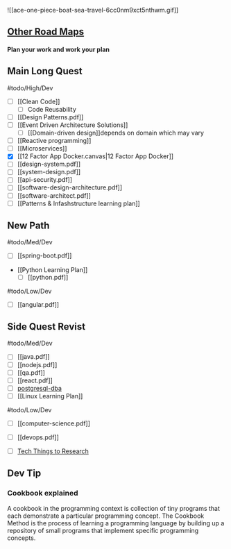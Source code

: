 ![[ace-one-piece-boat-sea-travel-6cc0nm9xct5nthwm.gif]]
## [Other Road Maps](https://roadmap.sh/)

#### Plan your work and work your plan

## Main Long Quest
#todo/High/Dev 
- [ ] [[Clean Code]]
	- [ ] Code Reusability
- [ ] [[Design Patterns.pdf]]
- [ ] [[Event Driven Architecture Solutions]] 
	- [ ] [[Domain-driven design]]depends on domain which may vary
- [ ] [[Reactive programming]]
- [ ] [[Microservices]]
- [x] [[12 Factor App Docker.canvas|12 Factor App Docker]]
- [ ] [[design-system.pdf]]
- [ ] [[system-design.pdf]] 
- [ ] [[api-security.pdf]]
- [ ] [[software-design-architecture.pdf]] 
- [ ] [[software-architect.pdf]]
- [ ] [[Patterns & Infashstructure learning plan]]

## New Path
#todo/Med/Dev 
- [ ] [[spring-boot.pdf]]
- [[Python Learning Plan]]
	- [ ] [[python.pdf]]

#todo/Low/Dev 
- [ ] [[angular.pdf]]

## Side Quest Revist
#todo/Med/Dev 
- [ ] [[java.pdf]]
- [ ] [[nodejs.pdf]]
- [ ] [[qa.pdf]]
- [ ] [[react.pdf]]
- [ ] [postgresql-dba](postgresql-dba.pdf)
- [ ] [[Linux Learning Plan]]

#todo/Low/Dev 
- [ ] [[computer-science.pdf]]
- [ ] [[devops.pdf]]
- [ ] [Tech Things to Research](Tech%20Things%20to%20Research.md)




## Dev Tip

### Cookbook explained 
A cookbook in the programming context is collection of tiny programs that each demonstrate a particular programming concept. The Cookbook Method is the process of learning a programming language by building up a repository of small programs that implement specific programming concepts.








